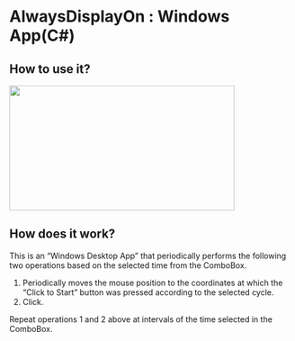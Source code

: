 # AlwaysDisplayOn : Windows App(C#)
## How to use it?
<img src="https://user-images.githubusercontent.com/97589814/230063240-9c014ecd-72ef-4fe3-8a8c-04b25b71abb8.gif"  width="400" height="222"/>

## How does it work?
This is an “Windows Desktop App” that periodically performs the following two operations based on the selected time from the ComboBox.
1. Periodically moves the mouse position to the coordinates at which the “Click to Start” button was pressed according to the selected cycle.
2. Click.

Repeat operations 1 and 2 above at intervals of the time selected in the ComboBox.
